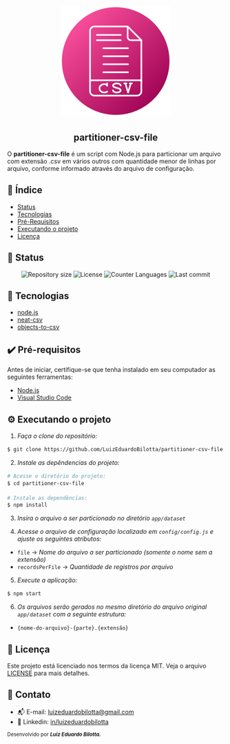 <h1 align="center">
  <a href="https://www.flaticon.com/free-icons/files-and-folders" title="files and folders icons">
    <img src="./csv.png" alt="Banner partitioner-csv-file"/>
  </a>
</h1>

<h2 align="center">partitioner-csv-file</h2>
<p> 
  O <strong>partitioner-csv-file</strong> é um script com Node.js para particionar um arquivo com extensão .csv em vários outros com quantidade menor de linhas por arquivo, conforme informado através do arquivo de configuração.
</p>

## :dart: Índice
- [Status](#status)
- [Tecnologias](#tecnologias)
- [Pré-Requisitos](#pre-requisitos)
- [Executando o projeto](#executando-o-projeto)
- [Licença](#licença)

## :game_die: Status
<p align="center">
  <img src="https://img.shields.io/github/repo-size/LuizEduardoBilotta/partitioner-csv-file?style=for-the-badge" alt="Repository size">
  <img src="https://img.shields.io/github/license/LuizEduardoBilotta/partitioner-csv-file?style=for-the-badge" alt="License">
  <img src="https://img.shields.io/github/languages/count/LuizEduardoBilotta/partitioner-csv-file?style=for-the-badge&color=eb152a" alt="Counter Languages">
  <img src="https://img.shields.io/github/last-commit/LuizEduardoBilotta/partitioner-csv-file?style=for-the-badge&color=f50cbb" alt="Last commit">
</p>

## :toolbox: Tecnologias
- [node.js](https://nodejs.org/)
- [neat-csv](https://www.npmjs.com/package/neat-csv)
- [objects-to-csv](https://www.npmjs.com/package/objects-to-csv)

## :heavy_check_mark: Pré-requisitos
Antes de iniciar, certifique-se que tenha instalado em seu computador as seguintes ferramentas:
- [Node.js](https://nodejs.org/)
- [Visual Studio Code](https://visualstudio.microsoft.com/pt-br/)

## :gear: Executando o projeto

1. *Faça o clone do repositório:*

```sh
$ git clone https://github.com/LuizEduardoBilotta/partitioner-csv-file
```

2. *Instale as depêndencias do projeto:*

```sh
# Acesse o diretório do projeto:
$ cd partitioner-csv-file

# Instale as dependências:
$ npm install
```

3. *Insira o arquivo a ser particionado no diretório `app/dataset`*

4. *Acesse o arquivo de configuração localizado em `config/config.js` e ajuste os seguintes atributos:*
 - `file` -> _Nome do arquivo a ser particionado (somente o nome sem a extensão)_
 - `recordsPerFile` -> _Quantidade de registros por arquivo_

5. *Execute a aplicação:*
```sh
$ npm start
```

6. *Os arquivos serão gerados no mesmo diretório do arquivo original `app/dataset` com a seguinte estrutura:*
  - `{nome-do-arquivo}-{parte}.{extensão}` 

## :bookmark_tabs: Licença
Este projeto está licenciado nos termos da licença MIT. Veja o arquivo [LICENSE](./LICENSE) para mais detalhes.

## :jigsaw: Contato
- :mailbox_with_mail: E-mail: <a href="mailto:luizeduardobilotta@gmail.com">luizeduardobilotta@gmail.com</a>
- :pushpin: Linkedin: [in/luizeduardobilotta](https://www.linkedin.com/in/luizeduardobilotta)

<sup>Desenvolvido por <i><strong>Luiz Eduardo Bilotta.</i></strong></sup>

